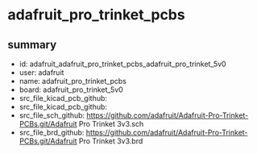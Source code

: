 # adafruit_pro_trinket_pcbs
 
## summary 
* id: adafruit_adafruit_pro_trinket_pcbs_adafruit_pro_trinket_5v0
* user: adafruit
* name: adafruit_pro_trinket_pcbs
* board: adafruit_pro_trinket_5v0
* src_file_kicad_pcb_github: 
* src_file_kicad_pcb_github: 
* src_file_sch_github: https://github.com/adafruit/Adafruit-Pro-Trinket-PCBs.git/Adafruit Pro Trinket 3v3.sch
* src_file_brd_github: https://github.com/adafruit/Adafruit-Pro-Trinket-PCBs.git/Adafruit Pro Trinket 3v3.brd



